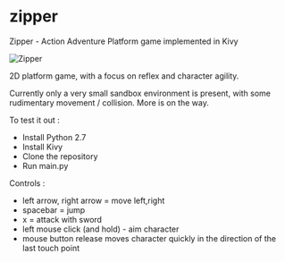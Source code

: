 # zipper
Zipper - Action Adventure Platform game implemented in Kivy 

![Zipper](zippy_screenshot?raw=true)

2D platform game, with a focus on reflex and character agility.

Currently only a very small sandbox environment is present, with some rudimentary movement / collision.  More is on the way.

To test it out : 

- Install Python 2.7
- Install Kivy 
- Clone the repository
- Run main.py

Controls : 

- left arrow, right arrow = move left,right
- spacebar = jump
- x = attack with sword
- left mouse click (and hold) - aim character
- mouse button release moves character quickly in the direction of the last touch point

